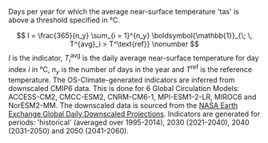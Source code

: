 Days per year for which the average near-surface temperature 'tas' is above a threshold specified in °C.

$$
I =  \frac{365}{n_y} \sum_{i = 1}^{n_y} \boldsymbol{\mathbb{1}}_{\; \, T^{avg}_i > T^\text{ref}} \nonumber
$$
$I$ is the indicator, $T^\text{avg}_i$ is the daily average near-surface temperature for day index $i$ in °C, $n_y$ is the number of days in the year
and $T^\text{ref}$ is the reference temperature.
The OS-Climate-generated indicators are inferred from downscaled CMIP6 data. This is done for 6 Global Circulation Models: ACCESS-CM2, CMCC-ESM2, CNRM-CM6-1, MPI-ESM1-2-LR, MIROC6 and NorESM2-MM.
The downscaled data is sourced from the [NASA Earth Exchange Global Daily Downscaled Projections](https://www.nccs.nasa.gov/services/data-collections/land-based-products/nex-gddp-cmip6).
Indicators are generated for periods: 'historical' (averaged over 1995-2014), 2030 (2021-2040), 2040 (2031-2050)
and 2050 (2041-2060).